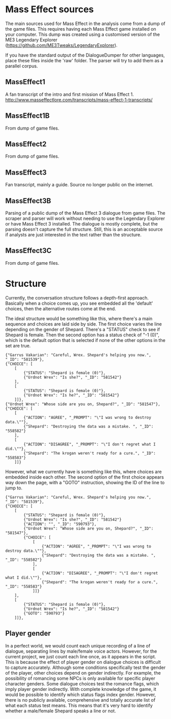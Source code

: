 # Mass Effect sources

The main sources used for Mass Effect in the analysis come from a dump of the game files. This requires having each Mass Effect game installed on your computer. This dump was created using a customised version of the ME3 Legendary Explorer (https://github.com/ME3Tweaks/LegendaryExplorer). 

If you have the standard output of the DialogueDumper for other languages, place these files inside the 'raw' folder. The parser will try to add them as a parallel corpus.

## MassEffect1

A fan transcript of the intro and first mission of Mass Effect 1. http://www.masseffectlore.com/transcripts/mass-effect-1-transcripts/

## MassEffect1B

From dump of game files.

## MassEffect2

From dump of game files.

## MassEffect3

Fan transcript, mainly a guide. Source no longer public on the internet.

## MassEffect3B

Parsing of a public dump of the Mass Effect 3 dialogue from game files. The scraper and parser will work without needing to use the Legendary Explorer or have Mass Effect 3 installed. The dialogue is mostly complete, but the parsing doesn't capture the full structure. Still, this is an acceptable source if analysts are just interested in the text rather than the structure.

## MassEffect3C

From dump of game files.


# Structure

Currently, the conversation structure follows a depth-first approach. Basically when a choice comes up, you see embedded all the 'default' choices, then the alternative routes come at the end.

The ideal structure would be something like this, where there's a main sequence and choices are laid side by side. The first choice varies the line depending on the gender of Shepard. There's a "STATUS" check to see if Shepard is female. Then the second option has a status check of "-1 (0)", which is the default option that is selected if none of the other options in the set are true.

```
{"Garrus Vakarian": "Careful, Wrex. Shepard's helping you now.", "_ID": "581539"},
{"CHOICE": [
	[
		{"STATUS": "Shepard is female (0)"},
		{"Urdnot Wrex": "Is she?", "_ID": "581542"}
	],
	[
		{"STATUS": "Shepard is female (0)"},
		{"Urdnot Wrex": "Is he?", "_ID": "581542"}		
	]]},
{"Urdnot Wrex": "Whose side are you on, Shepard?", "_ID": "581547"},
{"CHOICE": [
	[
		{"ACTION": "AGREE", "_PROMPT": "\"I was wrong to destroy data.\""},
		{"Shepard": "Destroying the data was a mistake. ", "_ID": "558582"}
	],
	[
		{"ACTION": "DISAGREE", "_PROMPT": "\"I don't regret what I did.\""},
		{"Shepard": "The krogan weren't ready for a cure.", "_ID": "558583"}
	]]}
```

However, what we currently have is something like this, where choices are embedded inside each other. The second option of the first choice appears way down the page, with a "GOTO" instruction, showing the ID of the line to jump to.

```
{"Garrus Vakarian": "Careful, Wrex. Shepard's helping you now.", "_ID": "581539"},
{"CHOICE": [
	[
		{"STATUS": "Shepard is female (0)"},
		{"Urdnot Wrex": "Is she?", "_ID": "581542"}
		{"ACTION": "", "_ID": "590793"},
		{"Urdnot Wrex": "Whose side are you on, Shepard?", "_ID": "581547"},
		{"CHOICE": [
			[
				{"ACTION": "AGREE", "_PROMPT": "\"I was wrong to destroy data.\""},
				{"Shepard": "Destroying the data was a mistake. ", "_ID": "558582"}
			],
			[
				{"ACTION": "DISAGREE", "_PROMPT": "\"I don't regret what I did.\""},
				{"Shepard": "The krogan weren't ready for a cure.", "_ID": "558583"}
			]]}
	],
	[
		{"STATUS": "Shepard is female (0)"},
		{"Urdnot Wrex": "Is he?", "_ID": "581542"}
		{"GOTO": "590793"}
	]]},
```


## Player gender

In a perfect world, we would count each unique recording of a line of dialogue, separating lines by male/female voice actors. However, for the current project, we just count each line once, as it appears in the script. This is because the effect of player gender on dialogue choices is difficult to capture accurately. Although some conditions specifically test the gender of the player, other choices depend on gender indirectly. For example, the possibility of romancing some NPCs is only available for specific player character genders. Some dialogue choices test the romance flags, which imply player gender indirectly. With complete knowledge of the game, it would be possible to identify which status flags index gender. However, there is no publicly available, comprehensive and totally accurate list of what each status test means. This means that it's very hard to identify whether a male/female Shepard speaks a line or not.